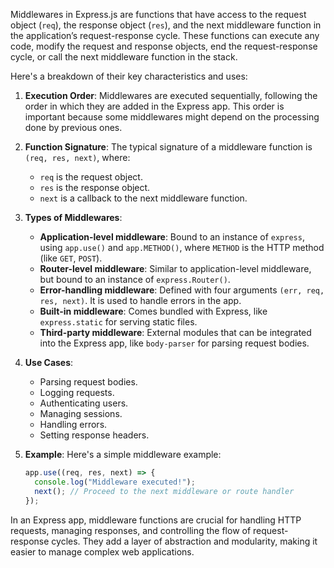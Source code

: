 Middlewares in Express.js are functions that have access to the request object (`req`), the response object (`res`), and the next middleware function in the application’s request-response cycle. These functions can execute any code, modify the request and response objects, end the request-response cycle, or call the next middleware function in the stack.

Here's a breakdown of their key characteristics and uses:

1. **Execution Order**: Middlewares are executed sequentially, following the order in which they are added in the Express app. This order is important because some middlewares might depend on the processing done by previous ones.

2. **Function Signature**: The typical signature of a middleware function is `(req, res, next)`, where:

   - `req` is the request object.
   - `res` is the response object.
   - `next` is a callback to the next middleware function.

3. **Types of Middlewares**:

   - **Application-level middleware**: Bound to an instance of `express`, using `app.use()` and `app.METHOD()`, where `METHOD` is the HTTP method (like `GET`, `POST`).
   - **Router-level middleware**: Similar to application-level middleware, but bound to an instance of `express.Router()`.
   - **Error-handling middleware**: Defined with four arguments `(err, req, res, next)`. It is used to handle errors in the app.
   - **Built-in middleware**: Comes bundled with Express, like `express.static` for serving static files.
   - **Third-party middleware**: External modules that can be integrated into the Express app, like `body-parser` for parsing request bodies.

4. **Use Cases**:

   - Parsing request bodies.
   - Logging requests.
   - Authenticating users.
   - Managing sessions.
   - Handling errors.
   - Setting response headers.

5. **Example**:
   Here's a simple middleware example:

   ```javascript
   app.use((req, res, next) => {
     console.log("Middleware executed!");
     next(); // Proceed to the next middleware or route handler
   });
   ```

In an Express app, middleware functions are crucial for handling HTTP requests, managing responses, and controlling the flow of request-response cycles. They add a layer of abstraction and modularity, making it easier to manage complex web applications.
